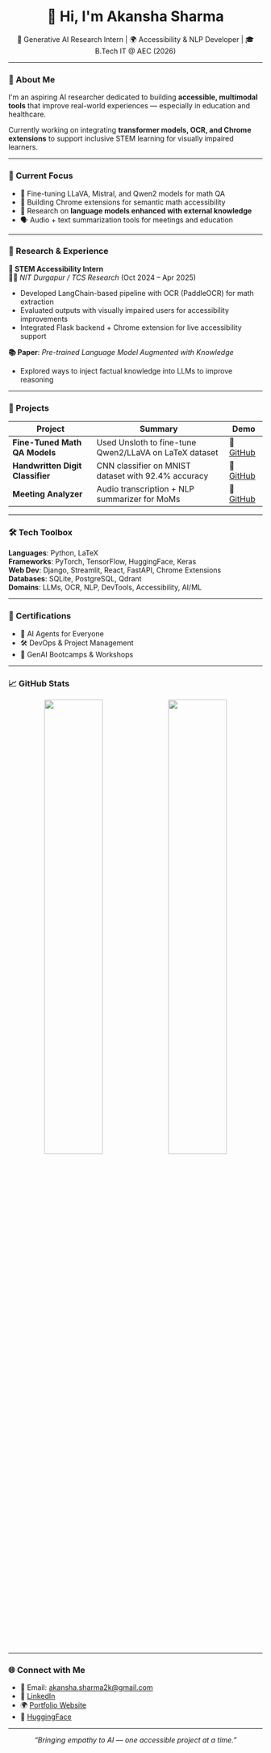 <h1 align="center">👋 Hi, I'm Akansha Sharma</h1>
<p align="center">
  🧠 Generative AI Research Intern | 🌍 Accessibility & NLP Developer | 🎓 B.Tech IT @ AEC (2026)
</p>

---

### 💬 About Me
I'm an aspiring AI researcher dedicated to building **accessible, multimodal tools** that improve real-world experiences — especially in education and healthcare.  

Currently working on integrating **transformer models, OCR, and Chrome extensions** to support inclusive STEM learning for visually impaired learners.

---

### 🔭 Current Focus
- 🤖 Fine-tuning LLaVA, Mistral, and Qwen2 models for math QA  
- 🧩 Building Chrome extensions for semantic math accessibility  
- 📘 Research on **language models enhanced with external knowledge**  
- 🗣️ Audio + text summarization tools for meetings and education

---

### 🧪 Research & Experience

**🔬 STEM Accessibility Intern**  
🧑‍💻 *NIT Durgapur / TCS Research* (Oct 2024 – Apr 2025)  
- Developed LangChain-based pipeline with OCR (PaddleOCR) for math extraction  
- Evaluated outputs with visually impaired users for accessibility improvements  
- Integrated Flask backend + Chrome extension for live accessibility support  

**📚 Paper**: *Pre-trained Language Model Augmented with Knowledge*  
- Explored ways to inject factual knowledge into LLMs to improve reasoning

---

### 🚀 Projects

| Project | Summary | Demo |
|--------|---------|------|
| **Fine-Tuned Math QA Models** | Used Unsloth to fine-tune Qwen2/LLaVA on LaTeX dataset | 🔗 [GitHub](#) |
| **Handwritten Digit Classifier** | CNN classifier on MNIST dataset with 92.4% accuracy | 🔗 [GitHub](#) |
| **Meeting Analyzer** | Audio transcription + NLP summarizer for MoMs | 🔗 [GitHub](#) |

---

### 🛠️ Tech Toolbox

**Languages**: Python, LaTeX  
**Frameworks**: PyTorch, TensorFlow, HuggingFace, Keras  
**Web Dev**: Django, Streamlit, React, FastAPI, Chrome Extensions  
**Databases**: SQLite, PostgreSQL, Qdrant  
**Domains**: LLMs, OCR, NLP, DevTools, Accessibility, AI/ML

---

### 📜 Certifications
- 🤖 AI Agents for Everyone  
- 🛠️ DevOps & Project Management  
- 🧠 GenAI Bootcamps & Workshops

---

### 📈 GitHub Stats
<p align="center">
  <img src="https://github-readme-stats.vercel.app/api?username=akansha-sharma&show_icons=true&theme=vision-friendly-dark" width="48%"/>
  <img src="https://github-readme-streak-stats.herokuapp.com/?user=akansha-sharma&theme=vision-friendly-dark" width="48%"/>
</p>

---

### 🌐 Connect with Me
- 📧 Email: akansha.sharma2k@gmail.com  
- 🔗 [LinkedIn]([https://linkedin.com/in/your-link](https://www.linkedin.com/in/akansha-sharma-285994251/))  
- 🌍 [Portfolio Website]([https://your-portfolio-link.com](https://app--akansha-portfolio-assistant-c6c54332.base44.app/))  
- 🧠 [HuggingFace]([https://huggingface.co/your-profile](https://huggingface.co/akansha2k2))  

---

<p align="center"><i>“Bringing empathy to AI — one accessible project at a time.”</i></p>
